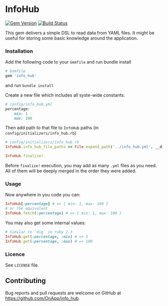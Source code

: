 [gem]: https://rubygems.org/gems/info_hub
[travis]: https://travis-ci.org/OnApp/info_hub

# InfoHub

[![Gem Version](https://badge.fury.io/rb/info_hub.svg)][gem]
[![Build Status](https://travis-ci.org/OnApp/info_hub.svg?branch=master)][travis]

This gem delivers a simple DSL to read data from YAML files. It might be useful for storing some basic knowledge around the application.

### Installation
Add the following code to your `Gemfile` and run bundle install

```ruby
# Gemfile
gem 'info_hub'
```
and run `bundle install`

Create a new file which includes all syste-wide constants:
```ruby
# config/info_hub.yml
percentage:
    min: 1
    max: 100
```

Then add path to that file to `InfoHub` paths (in `config/initializers/info_hub.rb`)
```ruby
# config/initializers/info_hub.rb
InfoHub.info_hub_file_paths << File.expand_path('../info_hub.yml', __dir__)

InfoHub.finalize!
```
Before `finalize!` execution, you may add as many `.yml` files as you need. All of them will be deeply merged in the order they were added.

### Usage
Now anywhere in you code you can:
```ruby
InfoHub[:percentage] # => { min: 1, max: 100 }
# or the equivalent
InfoHub.fetch(:percentage) # => { min: 1, max: 100 }
```
You may also get some internal values:
```ruby
# Similar to `dig` in ruby 2.3
InfoHub.get(:percentage, :min) # => 1
InfoHub.get(:percentage, :max) # => 100
```
### Licence
See `LICENSE` file.

## Contributing
Bug reports and pull requests are welcome on GitHub at https://github.com/OnApp/info_hub.
